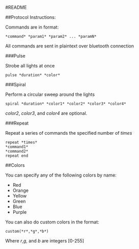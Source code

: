 #README

##Protocol Instructions:

Commands are in format:
```
*command* *param1* *param2* ... *paramN*
```

All commands are sent in plaintext over bluetooth connection

###Pulse

Strobe all lights at once

```
pulse *duration* *color*
```

###Spiral

Perform a circular sweep around the lights

```
spiral *duration* *color1* *color2* *color3* *color4*
```
 
*color2*, *color3*, and *color4* are optional.

###Repeat

Repeat a series of commands the specified number of *times*

```
repeat *times*
*command1*
*command2*
repeat end
```

##Colors

You can specify any of the following colors by name:
* Red
* Orange
* Yellow
* Green
* Blue
* Purple

You can also do custom colors in the format:
```
custom(*r*,*g*,*b*)
```

Where *r*,*g*, and *b* are integers [0-255]

